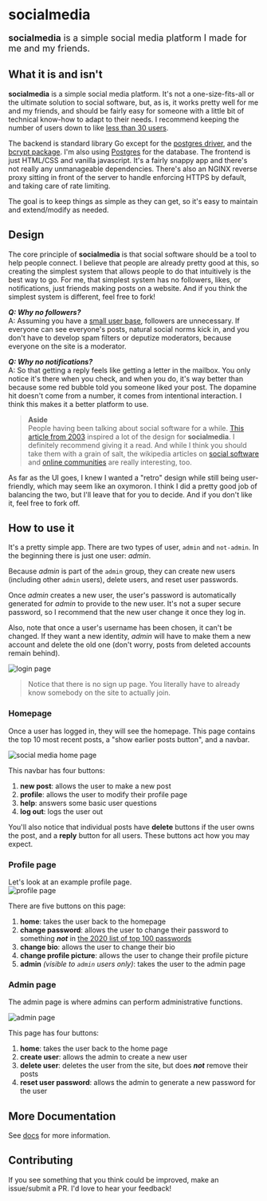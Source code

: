 # socialmedia

<p style="font-size:large;"><b>socialmedia</b> is a simple social media platform I made for me and my friends.</p>

## What it is and isn't
__socialmedia__ is a simple social media platform. It's not a one-size-fits-all or the ultimate solution to social software, but, as is, it works pretty well for me and my friends, and should be fairly easy for someone with a little bit of technical know-how to adapt to their needs. I recommend keeping the number of users down to like [less than 30 users](https://en.wikipedia.org/wiki/Dunbar's_number).

The backend is standard library Go except for the [postgres driver](https://github.com/lib/pq), and the [bcrypt package](https://pkg.go.dev/golang.org/x/crypto/bcrypt). I'm also using [Postgres](https://hub.docker.com/_/postgres) for the database. The frontend is just HTML/CSS and vanilla javascript. It's a fairly snappy app and there's not really any unmanageable dependencies. There's also an NGINX reverse proxy sitting in front of the server to handle enforcing HTTPS by default, and taking care of rate limiting.

The goal is to keep things as simple as they can get, so it's easy to maintain and extend/modify as needed.

## Design
The core principle of __socialmedia__ is that social software should be a tool to help people connect. I believe that people are already pretty good at this, so creating the simplest system that allows people to do that intuitively is the best way to go. For me, that simplest system has no followers, likes, or notifications, just friends making posts on a website. And if you think the simplest system is different, feel free to fork!

___Q: Why no followers?___  
A: Assuming you have a [small user base](https://en.wikipedia.org/wiki/Dunbar's_number), followers are unnecessary. If everyone can see everyone's posts, natural social norms kick in, and you don't have to develop spam filters or deputize moderators, because everyone on the site is a moderator.

___Q: Why no notifications?___  
A: So that getting a reply feels like getting a letter in the mailbox. You only notice it's there when you check, and when you do, it's way better than because some red bubble told you someone liked your post. The dopamine hit doesn't come from a number, it comes from intentional interaction. I think this makes it a better platform to use.

> __Aside__  
> People having been talking about social software for a while. [This article from 2003](https://web.archive.org/web/20030713130936/http://www.shirky.com/writings/group_enemy.html) inspired a lot of the design for __socialmedia__. I definitely recommend giving it a read. And while I think you should take them with a grain of salt, the wikipedia articles on [social software](https://en.wikipedia.org/wiki/Social_software) and [online communities](https://en.wikipedia.org/wiki/Online_community) are really interesting, too.

As far as the UI goes, I knew I wanted a "retro" design while still being user-friendly, which may seem like an oxymoron. I think I did a pretty good job of balancing the two, but I'll leave that for you to decide. And if you don't like it, feel free to fork off.

## How to use it

It's a pretty simple app. There are two types of user, `admin` and `not-admin`. In the beginning there is just one user: _admin_. 

Because _admin_ is part of the `admin` group, they can create new users (including other `admin` users), delete users, and reset user passwords. 

Once _admin_ creates a new user, the user's password is automatically generated for _admin_ to provide to the new user. It's not a super secure password, so I recommend that the new user change it once they log in. 

Also, note that once a user's username has been chosen, it can't be changed. If they want a new identity, _admin_ will have to make them a new account and delete the old one (don't worry, posts from deleted accounts remain behind). 

![login page](./img/login.png)

 > Notice that there is no sign up page. You literally have to already know somebody on the site to actually join.

### Homepage  
Once a user has logged in, they will see the homepage. This page contains the top 10 most recent posts, a "show earlier posts button", and a navbar. 

![social media home page](./img/homepage.png)

This navbar has four buttons:
1. __new post__: allows the user to make a new post
2. __profile__: allows the user to modify their profile page
3. __help__: answers some basic user questions
4. __log out__: logs the user out

You'll also notice that individual posts have __delete__ buttons if the user owns the post, and a __reply__ button for all users. These buttons act how you may expect.

### Profile page
Let's look at an example profile page.  
![profile page](./img/profile.png)

There are five buttons on this page:
1. __home__: takes the user back to the homepage
2. __change password__: allows the user to change their password to something ___not___ in [the 2020 list of top 100 passwords](https://github.com/danielmiessler/SecLists/blob/master/Passwords/Common-Credentials/10-million-password-list-top-100.txt)
3. __change bio__: allows the user to change their bio 
4. __change profile picture__: allows the user to change their profile picture
5. __admin__ _(visible to `admin` users only)_: takes the user to the admin page 

### Admin page
The admin page is where admins can perform administrative functions. 

![admin page](./img/admin.png)

This page has four buttons: 
1. __home__: takes the user back to the home page
2. __create user__: allows the admin to create a new user
3. __delete user__: deletes the user from the site, but does ___not___ remove their posts 
4. __reset user password__: allows the admin to generate a new password for the user

## More Documentation
See [docs](./docs) for more information.

## Contributing
<a name="contributing"></a>

If you see something that you think could be improved, make an issue/submit a PR.  I'd love to hear your feedback!

